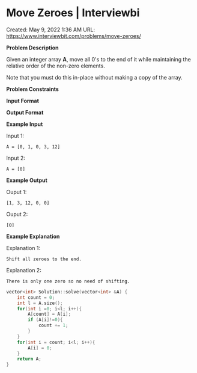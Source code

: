 # Move Zeroes | Interviewbi

Created: May 9, 2022 1:36 AM
URL: https://www.interviewbit.com/problems/move-zeroes/

**Problem Description**

Given an integer array **A**, move all 0's to the end of it while maintaining the relative order of the non-zero elements.

Note that you must do this in-place without making a copy of the array.

**Problem Constraints**

**Input Format**

**Output Format**

**Example Input**

Input 1:

```
A = [0, 1, 0, 3, 12]

```

Input 2:

```
A = [0]

```

**Example Output**

Ouput 1:

```
[1, 3, 12, 0, 0]

```

Ouput 2:

```
[0]

```

**Example Explanation**

Explanation 1:

```
Shift all zeroes to the end.
```

Explanation 2:

```
There is only one zero so no need of shifting.

```

```cpp
vector<int> Solution::solve(vector<int> &A) {
    int count = 0;
    int l = A.size();
    for(int i =0; i<l; i++){
        A[count] = A[i];
        if (A[i]!=0){
            count += 1;
        }
    }
    for(int i = count; i<l; i++){
        A[i] = 0;
    }
    return A;
}
```